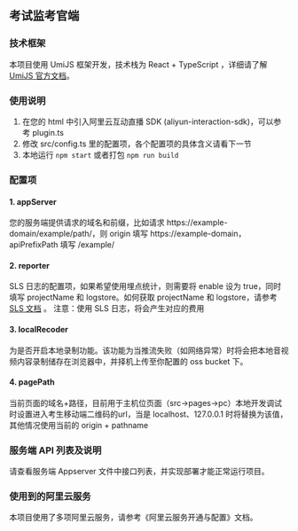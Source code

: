 ## 考试监考官端

### 技术框架
本项目使用 UmiJS 框架开发，技术栈为 React + TypeScript ，详细请了解 [UmiJS 官方文档](https://umijs.org/docs/introduce/introduce)。

### 使用说明

1. 在您的 html 中引入阿里云互动直播 SDK (aliyun-interaction-sdk)，可以参考 plugin.ts
2. 修改 src/config.ts 里的配置项，各个配置项的具体含义请看下一节
3. 本地运行 `npm start` 或者打包 `npm run build`

### 配置项

#### 1. appServer

您的服务端提供请求的域名和前缀，比如请求 https://example-domain/example/path/，则 origin 填写 https://example-domain，apiPrefixPath 填写 /example/

#### 2. reporter

SLS 日志的配置项，如果希望使用埋点统计，则需要将 enable 设为 true，同时填写 projectName 和 logstore。如何获取 projectName 和 logstore，请参考 [SLS 文档](https://help.aliyun.com/document_detail/54604.html) 。
注意：使用 SLS 日志，将会产生对应的费用

#### 3. localRecoder

为是否开启本地录制功能。该功能为当推流失败（如网络异常）时将会把本地音视频内容录制储存在浏览器中，并择机上传至你配置的 oss bucket 下。

#### 4. pagePath

当前页面的域名+路径，目前用于主机位页面（src->pages->pc）本地开发调试时设置进入考生移动端二维码的url，当是 localhost、127.0.0.1 时将替换为该值，其他情况使用当前的 origin + pathname

### 服务端 API 列表及说明

请查看服务端 Appserver 文件中接口列表，并实现部署才能正常运行项目。

### 使用到的阿里云服务

本项目使用了多项阿里云服务，请参考《阿里云服务开通与配置》文档。

